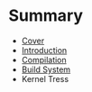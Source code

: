 # Summary

* [Cover](README.md)
* [Introduction](documentation/Introduction.md)
* [Compilation](documentation/Compilation.md)
* [Build System](documentation/BuildSystem.md)
* Kernel Tress

